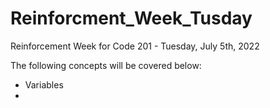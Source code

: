 # Reinforcment_Week_Tusday
Reinforcement Week for Code 201 - Tuesday, July 5th, 2022

The following concepts will be covered below:

- Variables
- 
